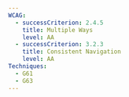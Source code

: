 ```yaml
---
WCAG:
  - successCriterion: 2.4.5
    title: Multiple Ways
    level: AA
  - successCriterion: 3.2.3
    title: Consistent Navigation
    level: AA
Techniques:
  - G61
  - G63
---
```

